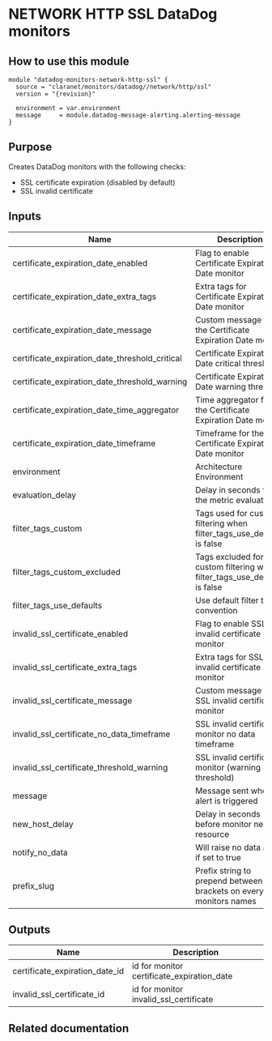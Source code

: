 # NETWORK HTTP SSL DataDog monitors

## How to use this module

```
module "datadog-monitors-network-http-ssl" {
  source = "claranet/monitors/datadog//network/http/ssl"
  version = "{revision}"

  environment = var.environment
  message     = module.datadog-message-alerting.alerting-message
}

```

## Purpose

Creates DataDog monitors with the following checks:

- SSL certificate expiration (disabled by default)
- SSL invalid certificate

## Inputs

| Name | Description | Type | Default | Required |
|------|-------------|:----:|:-----:|:-----:|
| certificate\_expiration\_date\_enabled | Flag to enable Certificate Expiration Date monitor | string | `"false"` | no |
| certificate\_expiration\_date\_extra\_tags | Extra tags for Certificate Expiration Date monitor | list(string) | `[]` | no |
| certificate\_expiration\_date\_message | Custom message for the Certificate Expiration Date monitor | string | `""` | no |
| certificate\_expiration\_date\_threshold\_critical | Certificate Expiration Date critical threshold | string | `"15"` | no |
| certificate\_expiration\_date\_threshold\_warning | Certificate Expiration Date warning threshold | string | `"30"` | no |
| certificate\_expiration\_date\_time\_aggregator | Time aggregator for the Certificate Expiration Date monitor | string | `"max"` | no |
| certificate\_expiration\_date\_timeframe | Timeframe for the Certificate Expiration Date monitor | string | `"last_5m"` | no |
| environment | Architecture Environment | string | n/a | yes |
| evaluation\_delay | Delay in seconds for the metric evaluation | string | `"15"` | no |
| filter\_tags\_custom | Tags used for custom filtering when filter_tags_use_defaults is false | string | `"*"` | no |
| filter\_tags\_custom\_excluded | Tags excluded for custom filtering when filter_tags_use_defaults is false | string | `""` | no |
| filter\_tags\_use\_defaults | Use default filter tags convention | string | `"true"` | no |
| invalid\_ssl\_certificate\_enabled | Flag to enable SSL invalid certificate monitor | string | `"true"` | no |
| invalid\_ssl\_certificate\_extra\_tags | Extra tags for SSL invalid certificate monitor | list(string) | `[]` | no |
| invalid\_ssl\_certificate\_message | Custom message for SSL invalid certificate monitor | string | `""` | no |
| invalid\_ssl\_certificate\_no\_data\_timeframe | SSL invalid certificate monitor no data timeframe | string | `"10"` | no |
| invalid\_ssl\_certificate\_threshold\_warning | SSL invalid certificate monitor (warning threshold) | string | `"3"` | no |
| message | Message sent when an alert is triggered | string | n/a | yes |
| new\_host\_delay | Delay in seconds before monitor new resource | string | `"300"` | no |
| notify\_no\_data | Will raise no data alert if set to true | string | `"true"` | no |
| prefix\_slug | Prefix string to prepend between brackets on every monitors names | string | `""` | no |

## Outputs

| Name | Description |
|------|-------------|
| certificate\_expiration\_date\_id | id for monitor certificate_expiration_date |
| invalid\_ssl\_certificate\_id | id for monitor invalid_ssl_certificate |

## Related documentation

